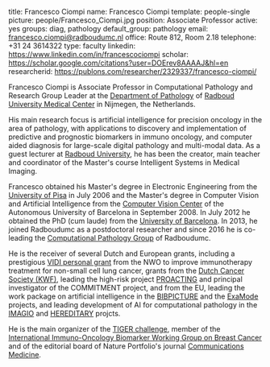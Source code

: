 title: Francesco Ciompi
name: Francesco Ciompi
template: people-single
picture: people/Francesco_Ciompi.jpg
position: Associate Professor
active: yes
groups: diag, pathology
default_group: pathology
email: francesco.ciompi@radboudumc.nl
office: Route 812, Room 2.18
telephone: +31 24 3614322
type: faculty
linkedin: https://www.linkedin.com/in/francescociompi
scholar: https://scholar.google.com/citations?user=DOErev8AAAAJ&hl=en
researcherid: https://publons.com/researcher/2329337/francesco-ciompi/

Francesco Ciompi is Associate Professor in Computational Pathology and Research Group Leader at the [Department of Pathology](https://www.radboudumc.nl/en/research/departments/pathology) of [Radboud University Medical Center](https://www.radboudumc.nl/patientenzorg) in Nijmegen, the Netherlands.

His main research focus is artificial intelligence for precision oncology in the area of pathology, with applications to discovery and implementation of predictive and prognostic biomarkers in immuno oncology, and computer aided diagnosis for large-scale digital pathology and multi-modal data. 
As a guest lecturer at [Radboud University](https://www.ru.nl/en), he has been the creator, main teacher and coordinator of the Master's course Intelligent Systems in Medical Imaging.

Francesco obtained his Master's degree in Electronic Engineering from the [University of Pisa](https://www.ing.unipi.it/it/) in July 2006 and the Master's degree in Computer Vision and Artificial Intelligence from the [Computer Vision Center](http://www.cvc.uab.es) of the Autonomous University of Barcelona in September 2008. In July 2012 he obtained the PhD (cum laude) from the [University of Barcelona](https://web.ub.edu/en/web/ub/). In 2013, he joined Radboudumc as a postdoctoral researcher and since 2016 he is co-leading the [Computational Pathology Group](http://computationalpathologygroup.eu) of Radboudumc.

He is the receiver of several Dutch and European grants, including a prestigious [VIDI personal grant](https://www.nwo.nl/en/calls/nwo-talent-programme) from the NWO to improve immunotherapy treatment for non-small cell lung cancer, grants from the [Dutch Cancer Society (KWF)](https://www.kwf.nl), leading the high-risk project [PROACTING](https://www.computationalpathologygroup.eu/projects/proacting/) and principal investigator of the COMMITMENT project, and from the EU, leading the work package on artificial intelligence in the [BIBPICTURE](https://bigpicture.eu) and the [ExaMode](https://www.examode.eu) projects, and leading development of AI for computational pathology in the [IMAGIO](https://imagioproject.eu) and [HEREDITARY](https://www.radboudumc.nl/en/news-items/2023/met-ai-op-zoek-naar-verbanden-tussen-ziekten-van-darm-en-brein) projcts.  

He is the main organizer of the [TIGER challenge](https://tiger.grand-challenge.org), member of the [International Immuno-Oncology Biomarker Working Group on Breast Cancer](https://www.tilsinbreastcancer.org) and of the editorial board of Nature Portfolio's journal [Communications Medicine](https://www.nature.com/commsmed).


